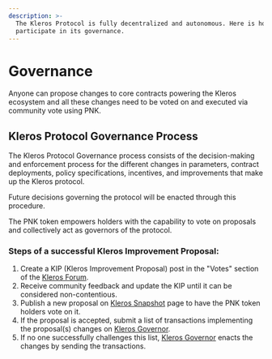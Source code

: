 ```yaml
---
description: >-
  The Kleros Protocol is fully decentralized and autonomous. Here is how to
  participate in its governance.
---
```


# Governance

Anyone can propose changes to core contracts powering the Kleros ecosystem and all these changes need to be voted on and executed via community vote using PNK.

## Kleros Protocol Governance Process

The Kleros Protocol Governance process consists of the decision-making and enforcement process for the different changes in parameters, contract deployments, policy specifications, incentives, and improvements that make up the Kleros protocol. 

Future decisions governing the protocol will be enacted through this procedure.

The PNK token empowers holders with the capability to vote on proposals and collectively act as governors of the protocol.

### Steps of a successful Kleros Improvement Proposal:

1. Create a KIP \(Kleros Improvement Proposal\) post in the "Votes" section of the [Kleros Forum](https://forum.kleros.io/).
2. Receive community feedback and update the KIP until it can be considered non-contentious.
3. Publish a new proposal on [Kleros Snapshot](https://snapshot.page/#/kleros) page to have the PNK token holders vote on it.
4. If the proposal is accepted, submit a list of transactions implementing the proposal\(s\) changes on [Kleros Governor](https://kleros.gitbook.io/docs/products/governor).
5. If no one successfully challenges this list, [Kleros Governor](https://kleros.gitbook.io/docs/products/governor) enacts the changes by sending the transactions.

